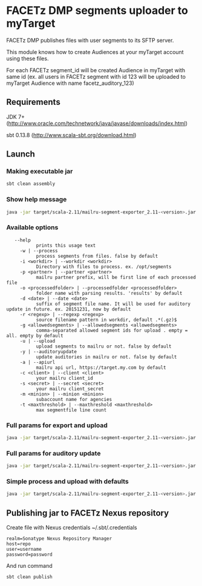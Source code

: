 # FACETz DMP segments uploader to myTarget
FACETz DMP publishes files with user segments to its SFTP server. 

This module knows how to create Audiences at your myTarget account using these files.

For each FACETz segment_id will be created Audience in myTarget with same id (ex. all users in FACETz segment with id 123 will be uploaded to myTarget Audience with name facetz_auditory_123)

## Requirements
JDK 7+ (http://www.oracle.com/technetwork/java/javase/downloads/index.html)

sbt 0.13.8 (http://www.scala-sbt.org/download.html)

## Launch

### Making executable jar
```bash
sbt clean assembly
```

### Show help message
```bash
java -jar target/scala-2.11/mailru-segment-exporter_2.11-<version>.jar --help
```

### Available options
```
   --help
           prints this usage text
     -w | --process
           process segments from files. false by default
     -i <workdir> | --workdir <workdir>
           Directory with files to process. ex. /opt/segments
     -p <partner> | --partner <partner>
           mailru partner prefix, will be first line of each processed file
     -o <processedfolder> | --processedfolder <processedfolder>
           folder name with parsing results. 'results' by default
     -d <date> | --date <date>
           suffix of segment file name. It will be used for auditory update in future. ex. 20151231, now by default
     -r <regexp> | --regexp <regexp>
           source filename pattern in workdir, default .*(.gz)$
     -g <allowedsegments> | --allowedsegments <allowedsegments>
           comma-separated allowed segment ids for upload . empty = all. empty by default
     -u | --upload
           upload segments to mailru or not. false by default
     -y | --auditoryupdate
           update auditories in mailru or not. false by default
     -a | --apiurl
           mailru api url, https://target.my.com by default
     -c <client> | --client <client>
           your mailru client_id
     -s <secret> | --secret <secret>
           your mailru client_secret
     -m <minion> | --minion <minion>
           subaccount name for agencies
     -t <maxthreshold> | --maxthreshold <maxthreshold>
           max segmentfile line count

```

### Full params for export and upload
```bash
java -jar target/scala-2.11/mailru-segment-exporter_2.11-<version>.jar --process --workdir /tmp/gz --processedfolder export-results --date 20150330 --regexp ".*(.gz)$" --partner pr --upload --client someclient --secret somesecret
```

### Full params for auditory update
```bash
java -jar target/scala-2.11/mailru-segment-exporter_2.11-<version>.jar --auditoryupdate --client someclient --secret somesecret --minion 6minion048@agency_client
```


### Simple process and upload with defaults
```bash
java -jar target/scala-2.11/mailru-segment-exporter_2.11-<version>.jar -w -i /tmp/gz -p dl -u -c someclient -s somesecret
```

## Publishing jar to FACETz Nexus repository
Create file with Nexus credentials ~/.sbt/.credentials

```
realm=Sonatype Nexus Repository Manager
host=repo
user=username
password=password
```

And run command

```bash
sbt clean publish
```